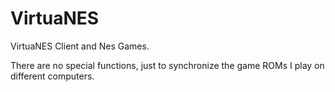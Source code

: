 # VirtuaNES

VirtuaNES Client and Nes Games.

There are no special functions, just to synchronize the game ROMs I play on different computers.
